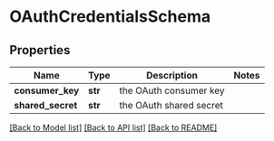 # OAuthCredentialsSchema

## Properties
Name | Type | Description | Notes
------------ | ------------- | ------------- | -------------
**consumer_key** | **str** | the OAuth consumer key | 
**shared_secret** | **str** | the OAuth shared secret | 

[[Back to Model list]](../README.md#documentation-for-models) [[Back to API list]](../README.md#documentation-for-api-endpoints) [[Back to README]](../README.md)

